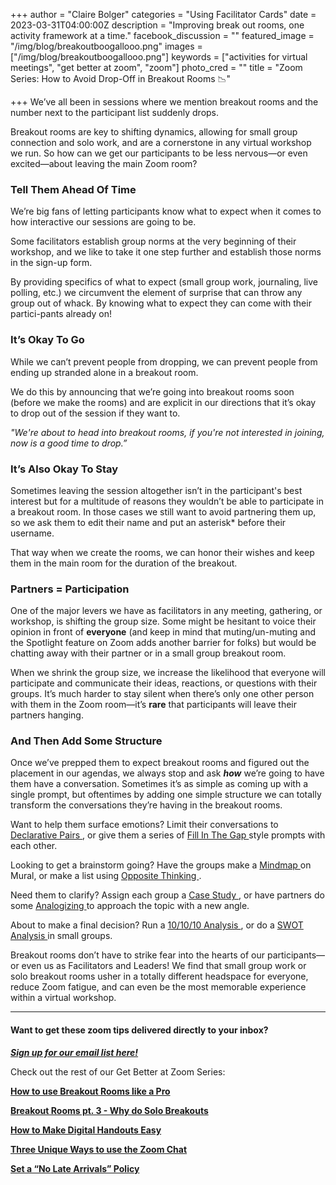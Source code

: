 +++
author = "Claire Bolger"
categories = "Using Facilitator Cards"
date = 2023-03-31T04:00:00Z
description = "Improving break out rooms, one activity framework at a time."
facebook_discussion = ""
featured_image = "/img/blog/breakoutboogallooo.png"
images = ["/img/blog/breakoutboogallooo.png"]
keywords = ["activities for virtual meetings", "get better at zoom", "zoom"]
photo_cred = ""
title = "Zoom Series: How to Avoid Drop-Off in Breakout Rooms 📉"

+++
We’ve all been in sessions where we mention breakout rooms and the number next to the participant list suddenly drops.

Breakout rooms are key to shifting dynamics, allowing for small group connection and solo work, and are a cornerstone in any virtual workshop we run. So how can we get our participants to be less nervous—or even excited—about leaving the main Zoom room?

### Tell Them Ahead Of Time

We’re big fans of letting participants know what to expect when it comes to how interactive our sessions are going to be.

Some facilitators establish group norms at the very beginning of their workshop, and we like to take it one step further and establish those norms in the sign-up form.

By providing specifics of what to expect (small group work, journaling, live polling, etc.) we circumvent the element of surprise that can throw any group out of whack. By knowing what to expect they can come with their partici-pants already on!

### It’s Okay To Go

While we can’t prevent people from dropping, we can prevent people from ending up stranded alone in a breakout room.

We do this by announcing that we’re going into breakout rooms soon (before we make the rooms) and are explicit in our directions that it’s okay to drop out of the session if they want to.

_"We're about to head into breakout rooms, if you're not interested in joining, now is a good time to drop.”_

### It’s Also Okay To Stay

Sometimes leaving the session altogether isn’t in the participant's best interest but for a multitude of reasons they wouldn’t be able to participate in a breakout room. In those cases we still want to avoid partnering them up, so we ask them to edit their name and put an asterisk* before their username.

That way when we create the rooms, we can honor their wishes and keep them in the main room for the duration of the breakout.

### Partners = Participation

One of the major levers we have as facilitators in any meeting, gathering, or workshop, is shifting the group size. Some might be hesitant to voice their opinion in front of **everyone** (and keep in mind that muting/un-muting and the Spotlight feature on Zoom adds another barrier for folks) but would be chatting away with their partner or in a small group breakout room.

When we shrink the group size, we increase the likelihood that everyone will participate and communicate their ideas, reactions, or questions with their groups. It’s much harder to stay silent when there’s only one other person with them in the Zoom room—it’s **rare** that participants will leave their partners hanging.

### And Then Add Some Structure

Once we’ve prepped them to expect breakout rooms and figured out the placement in our agendas, we always stop and ask **_how_** we’re going to have them have a conversation. Sometimes it’s as simple as coming up with a single prompt, but oftentimes by adding one simple structure we can totally transform the conversations they’re having in the breakout rooms.

Want to help them surface emotions? Limit their conversations to [Declarative Pairs ](https://www.facilitator.cards/cards/declarative-pairs/), or give them a series of [Fill In The Gap ](https://www.facilitator.cards/cards/fill-in-the-gap/)style prompts with each other.

Looking to get a brainstorm going? Have the groups make a [Mindmap ](https://www.facilitator.cards/cards/mindmapping/)on Mural, or make a list using [Opposite Thinking ](https://www.facilitator.cards/cards/opposite-thinking/).

Need them to clarify? Assign each group a [Case Study ](https://www.facilitator.cards/cards/case-studies/), or have partners do some [Analogizing ](https://www.facilitator.cards/cards/analogizing/)to approach the topic with a new angle.

About to make a final decision? Run a [10/10/10 Analysis ](https://www.facilitator.cards/cards/101010-analysis/), or do a [SWOT Analysis ](https://www.facilitator.cards/cards/swot-analysis/)in small groups.

Breakout rooms don’t have to strike fear into the hearts of our participants—or even us as Facilitators and Leaders! We find that small group work or solo breakout rooms usher in a totally different headspace for everyone, reduce Zoom fatigue, and can even be the most memorable experience within a virtual workshop.

***

#### Want to get these zoom tips delivered directly to your inbox?

[**_Sign up for our email list here!_**](https://facilitatorcards.ck.page/6e80ec00fe "Sign up for our email list here!")

Check out the rest of our Get Better at Zoom Series:

[**How to use Breakout Rooms like a Pro**](https://www.facilitator.cards/blog/zoom-series-how-to-use-breakout-rooms-like-a-pro/)

[**Breakout Rooms pt. 3 - Why do Solo Breakouts**](https://www.facilitator.cards/blog/zoom-series-the-power-of-solo-break-out-rooms/)

[**How to Make Digital Handouts Easy**](https://www.facilitator.cards/blog/how-to-make-digital-handouts-easy/)

[**Three Unique Ways to use the Zoom Chat**](https://www.facilitator.cards/blog/three-unique-ways-to-use-the-zoom-chat/)

[**Set a “No Late Arrivals” Policy**](https://www.facilitator.cards/blog/zoom-series-set-a-no-late-arrivals-policy/)